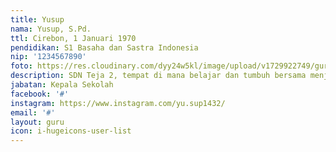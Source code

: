 ```yaml
---
title: Yusup
nama: Yusup, S.Pd.
ttl: Cirebon, 1 Januari 1970
pendidikan: S1 Basaha dan Sastra Indonesia
nip: '1234567890'
foto: https://res.cloudinary.com/dyy24w5kl/image/upload/v1729922749/guru/yusup.jpg
description: SDN Teja 2, tempat di mana belajar dan tumbuh bersama menjadi pengalaman yang berharga.
jabatan: Kepala Sekolah
facebook: '#'
instagram: https://www.instagram.com/yu.sup1432/
email: '#'
layout: guru
icon: i-hugeicons-user-list
---
```

